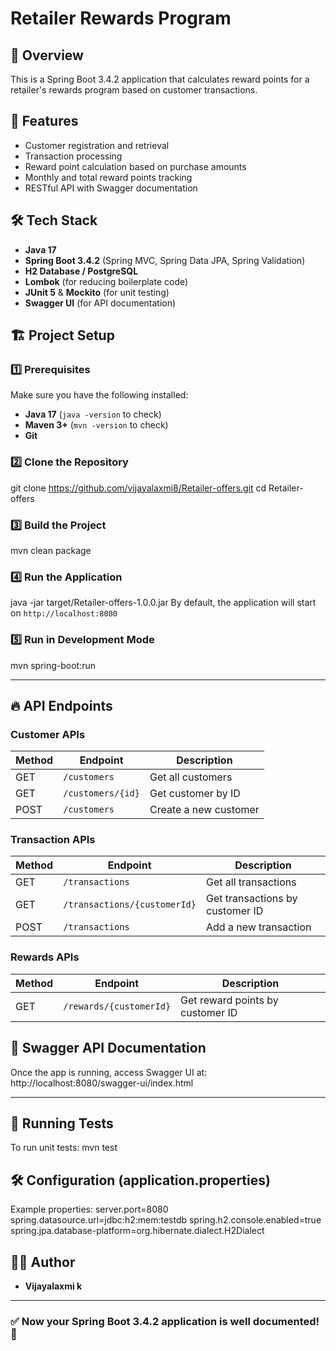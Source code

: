 # Retailer Rewards Program

## 📌 Overview
This is a Spring Boot 3.4.2 application that calculates reward points for a retailer's rewards program based on customer transactions.

## 🚀 Features
- Customer registration and retrieval
- Transaction processing
- Reward point calculation based on purchase amounts
- Monthly and total reward points tracking
- RESTful API with Swagger documentation

## 🛠️ Tech Stack
- **Java 17**
- **Spring Boot 3.4.2** (Spring MVC, Spring Data JPA, Spring Validation)
- **H2 Database / PostgreSQL**
- **Lombok** (for reducing boilerplate code)
- **JUnit 5** & **Mockito** (for unit testing)
- **Swagger UI** (for API documentation)

## 🏗️ Project Setup

### **1️⃣ Prerequisites**
Make sure you have the following installed:
- **Java 17** (`java -version` to check)
- **Maven 3+** (`mvn -version` to check)
- **Git**

### **2️⃣ Clone the Repository**
git clone https://github.com/vijayalaxmi8/Retailer-offers.git
cd Retailer-offers

### **3️⃣ Build the Project**
mvn clean package

### **4️⃣ Run the Application**
java -jar target/Retailer-offers-1.0.0.jar
By default, the application will start on `http://localhost:8080`

### **5️⃣ Run in Development Mode**
mvn spring-boot:run


---

## 🔥 API Endpoints

### **Customer APIs**
| Method | Endpoint               | Description |
|--------|------------------------|-------------|
| GET    | `/customers`            | Get all customers |
| GET    | `/customers/{id}`       | Get customer by ID |
| POST   | `/customers`            | Create a new customer |

### **Transaction APIs**
| Method | Endpoint                   | Description |
|--------|----------------------------|-------------|
| GET    | `/transactions`             | Get all transactions |
| GET    | `/transactions/{customerId}`| Get transactions by customer ID |
| POST   | `/transactions`             | Add a new transaction |

### **Rewards APIs**
| Method | Endpoint              | Description |
|--------|-----------------------|-------------|
| GET    | `/rewards/{customerId}` | Get reward points by customer ID |


## 📖 Swagger API Documentation
Once the app is running, access Swagger UI at:
http://localhost:8080/swagger-ui/index.html

---

## 🧪 Running Tests
To run unit tests:
mvn test


## 🛠️ Configuration (application.properties)
Example properties:
server.port=8080
spring.datasource.url=jdbc:h2:mem:testdb
spring.h2.console.enabled=true
spring.jpa.database-platform=org.hibernate.dialect.H2Dialect

## 👨‍💻 Author
- **Vijayalaxmi k**

---


### ✅ Now your Spring Boot 3.4.2 application is well documented! 🚀

